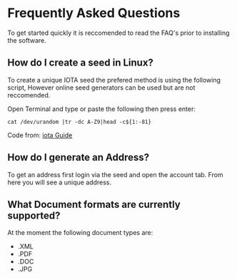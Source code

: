 
# Frequently Asked Questions

To get started quickly it is reccomended to read the FAQ's prior to installing the software.

## How do I create a seed in Linux?
To create a unique IOTA seed the prefered method is using the following script, However online seed generators can be used but are not reccomended.

Open Terminal and type or paste the following then press enter:

```
cat /dev/urandom |tr -dc A-Z9|head -c${1:-81}
```
Code from: [iota Guide](https://iota.guide/seed/how-to-generate-iota-wallet-seed/)

## How do I generate an Address?

To get an address first login via the seed and open the account tab. From here you will see a unique address. 

## What Document formats are currently supported?

At the moment the following document types are:
- .XML
- .PDF
- .DOC
- .JPG

